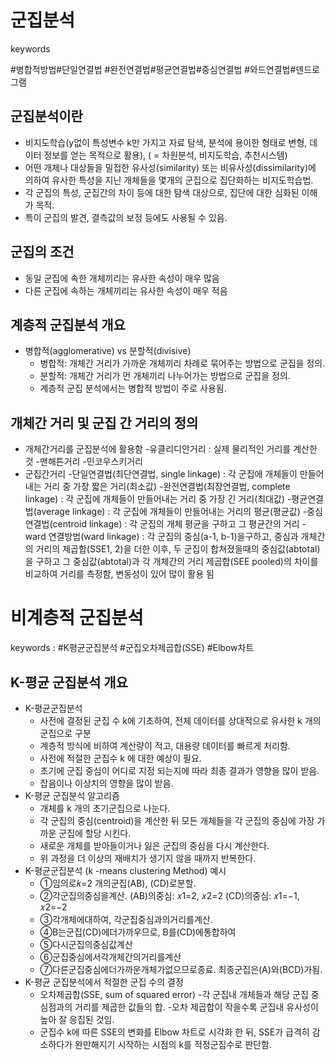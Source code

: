 # 군집분석

keywords

#병합적방법#단일연결법
#완전연결법#평균연결법#중심연결법
#와드연결법#덴드로그램

## 군집분석이란

- 비지도학습(y없이 특성변수 k만 가지고 자료 탐색, 분석에 용이한 형태로 변형, 데이터 정보를 얻는 목적으로 활용), ( = 차원분석, 비지도학습, 추천시스템)
- 어떤 개체나 대상들을 밀접한 유사성(similarity) 또는 비유사성(dissimilarity)에 의하여 유사한 특성을 지닌 개체들을 몇개의 군집으로 집단화하는 비지도학습법.
- 각 군집의 특성, 군집간의 차이 등에 대한 탐색 대상으로, 집단에 대한 심화된 이해가 목적.
- 특이 군집의 발견, 결측값의 보정 등에도 사용될 수 있음.

## 군집의 조건

- 동일 군집에 속한 개체끼리는 유사한 속성이 매우 많음
- 다른 군집에 속하는 개체끼리는 유사한 속성이 매우 적음

## 계층적 군집분석 개요

- 병합적(agglomerative) vs 분할적(divisive)
  - 병합적: 개체간 거리가 가까운 개체끼리 차례로 묶어주는 방법으로 군집을 정의.
  - 분할적: 개체간 거리가 먼 개체끼리 나누어가는 방법으로 군집을 정의.
  - 계층적 군집 분석에서는 병합적 방법이 주로 사용됨.

## 개체간 거리 및 군집 간 거리의 정의

- 개체간거리를 군집분석에 활용함
  -유클리디안거리 : 실제 물리적인 거리를 계산한 것
  -맨해튼거리
  -민코우스키거리
- 군집간거리
  -단일연결법(최단연결법, single linkage) : 각 군집에 개체들이 만들어내는 거리 중 가장 짧은 거리(최소값)
  -완전연결법(최장연결법, complete linkage) : 각 군집에 개체들이 만들어내는 거리 중 가장 긴 거리(최대값)
  -평균연결법(average linkage) : 각 군집에 개체들이 만들어내는 거리의 평균(평균값)
  -중심연결법(centroid linkage) : 각 군집의 개체 평균을 구하고 그 평균간의 거리
  -ward 연결방법(ward linkage) : 각 군집의 중심(a-1, b-1)을구하고, 중심과 개체간의 거리의 제곱합(SSE1, 2)을 더한 이후, 두 군집이 합쳐졌을때의 중심값(abtotal)을 구하고 그 중심값(abtotal)과 각 개체간의 거리 제곱합(SEE pooled)의 차이를 비교하여 거리를 측정함, 변동성이 있어 많이 활용 됨



# 비계층적 군집분석

keywords : #K평균군집분석 #군집오차제곱합(SSE) #Elbow차트



## K-평균 군집분석 개요

- K-평균군집분석
  - 사전에 결정된 군집 수 k에 기초하여, 전체 데이터를 상대적으로 유사한 k 개의 군집으로 구분
  - 계층적 방식에 비하여 계산량이 적고, 대용량 데이터를 빠르게 처리함.
  - 사전에 적절한 군집수 k 에 대한 예상이 필요.
  - 초기에 군집 중심이 어디로 지정 되는지에 따라 최종 결과가 영향을 많이 받음.
  - 잡음이나 이상치의 영향을 많이 받음.
- K-평균 군집분석 알고리즘
  - 개체를 k 개의 초기군집으로 나눈다.
  - 각 군집의 중심(centroid)을 계산한 뒤 모든 개체들을 각 군집의 중심에 가장 가까운 군집에 할당 시킨다.
  - 새로운 개체를 받아들이거나 잃은 군집의 중심을 다시 계산한다.
  - 위 과정을 더 이상의 재배치가 생기지 않을 때까지 반복한다.
- K-평균군집분석 (k -means clustering Method) 예시
  - ①임의로𝑘=2 개의군집(AB), (CD)로분할.
  - ②각군집의중심을계산.
    (AB)의중심: 𝑥1=2, 𝑥2=2
    (CD)의중심: 𝑥1=−1, 𝑥2=−2
  - ③각개체에대하여, 각군집중심과의거리를계산.
  - ④B는군집(CD)에더가까우므로, B를(CD)에통합하여
  - ⑤다시군집의중심값계산
  - ⑥군집중심에서각개체간의거리를계산
  - ⑦다른군집중심에더가까운개체가없으므로종료.
    최종군집은(A)와(BCD)가됨.
- K-평균 군집분석에서 적절한 군집 수의 결정
  - 오차제곱합(SSE, sum of squared error)
    -각 군집내 개체들과 해당 군집 중심점과의 거리를 제곱한 값들의 합.
    -오차 제곱합이 작을수록 군집내 유사성이 높아 잘 응집된 것임.
  - 군집수 k에 따른 SSE의 변화를 Elbow 차트로 시각화 한 뒤, SSE가 급격히 감소하다가 완만해지기 시작하는 시점의 k를 적정군집수로 판단함.

